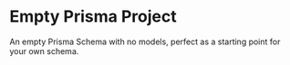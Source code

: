 # Empty Prisma Project

An empty Prisma Schema with no models, perfect as a starting point for your own schema.
